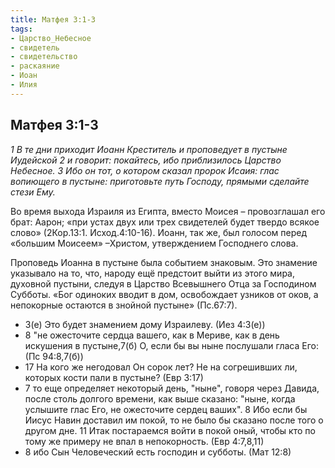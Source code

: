 ```yaml
---
title: Матфея 3:1-3
tags: 
- Царство_Небесное
- свидетель
- свидетельство
- раскаяние
- Иоан
- Илия
---
```


## Матфея 3:1-3

*1 В те дни приходит Иоанн Креститель и проповедует в пустыне Иудейской 2 и говорит: покайтесь, ибо приблизилось Царство Небесное. 3 Ибо он тот, о котором сказал пророк Исаия: глас вопиющего в пустыне: приготовьте путь Господу, прямыми сделайте стези Ему.*

Во время выхода Израиля из Египта, вместо Моисея – провозглашал его брат: Аарон; «при устах двух или трех свидетелей будет твердо всякое слово» (2Кор.13:1. Исход.4:10-16).  Иоанн, так же, был голосом перед «большим Моисеем» –Христом, утверждением Господнего слова.

Проповедь Иоанна в пустыне была событием знаковым. Это знамение указывало на то, что, народу ещё предстоит выйти из этого мира, духовной пустыни, следуя в Царство Всевышнего Отца за Господином Субботы. «Бог одиноких вводит в дом, освобождает узников от оков, а непокорные остаются в знойной пустыне» (Пс.67:7).

- 3(е) Это будет знамением дому Израилеву. (Иез 4:3(е))
- 8 "не ожесточите сердца вашего, как в Мериве, как в день искушения в пустыне,7(б) О, если бы вы ныне послушали гласа Его: (Пс 94:8,7(б))
- 17 На кого же негодовал Он сорок лет? Не на согрешивших ли, которых кости пали в пустыне? (Евр 3:17)
- 7 то еще определяет некоторый день, "ныне", говоря через Давида, после столь долгого времени, как выше сказано: "ныне, когда услышите глас Его, не ожесточите сердец ваших". 8 Ибо если бы Иисус Навин доставил им покой, то не было бы сказано после того о другом дне. 11 Итак постараемся войти в покой оный, чтобы кто по тому же примеру не впал в непокорность. (Евр 4:7,8,11)
- 8 ибо Сын Человеческий есть господин и субботы. (Мат 12:8)